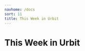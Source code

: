 ```yaml
---
navhome: /docs
sort: 11
title: This Week in Urbit
---
```


# This Week in Urbit

<list sortBy="date"/>
